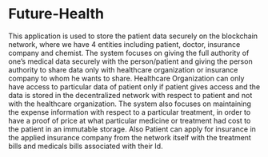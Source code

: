 # Future-Health
This application is used to store the patient data securely on the blockchain network, where we have 4 entities including patient, doctor, insurance company and chemist. The system focuses on giving the full authority of one’s medical data securely with the person/patient and giving the person authority to share data only with healthcare organization or insurance company to whom he wants to share. Healthcare Organization can only have access to particular data of patient only if patient gives access and the data is stored in the decentralized network with respect to patient and not with the healthcare organization. The system also focuses on maintaining the expense information with respect to a particular treatment, in order to have a proof of price at what particular medicine or treatment had cost to the patient in an immutable storage. Also Patient can apply for insurance in the applied insurance company from the network itself with the treatment bills and medicals bills associated with their Id.
